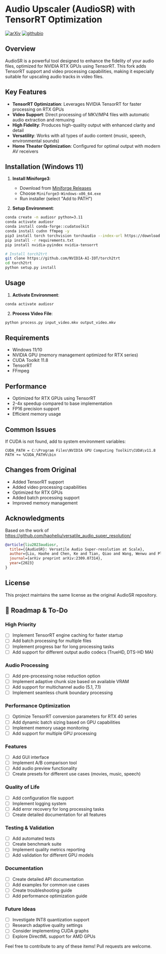 # Audio Upscaler (AudioSR) with TensorRT Optimization

[![arXiv](https://img.shields.io/badge/arXiv-2309.07314-brightgreen.svg?style=flat-square)](https://arxiv.org/abs/2309.07314)  [![githubio](https://img.shields.io/badge/GitHub.io-Audio_Samples-blue?logo=Github&style=flat-square)](https://audioldm.github.io/audiosr)

## Overview

AudioSR is a powerful tool designed to enhance the fidelity of your audio files, optimized for NVIDIA RTX GPUs using TensorRT. This fork adds TensorRT support and video processing capabilities, making it especially suitable for upscaling audio tracks in video files.

## Key Features

- **TensorRT Optimization**: Leverages NVIDIA TensorRT for faster processing on RTX GPUs
- **Video Support**: Direct processing of MKV/MP4 files with automatic audio extraction and remuxing
- **High Fidelity**: Produces high-quality output with enhanced clarity and detail
- **Versatility**: Works with all types of audio content (music, speech, environmental sounds)
- **Home Theater Optimization**: Configured for optimal output with modern AV receivers

## Installation (Windows 11)

1. **Install Miniforge3**:
   - Download from [Miniforge Releases](https://github.com/conda-forge/miniforge/releases)
   - Choose `Miniforge3-Windows-x86_64.exe`
   - Run installer (select "Add to PATH")

2. **Setup Environment**:

```bash
conda create -n audiosr python=3.11
conda activate audiosr
conda install conda-forge::cudatoolkit
conda install cudnn ffmpeg -y
pip3 install torch torchvision torchaudio --index-url https://download.pytorch.org/whl/cu118
pip install -r requirements.txt
pip install nvidia-pyindex nvidia-tensorrt

# Install torch2trt
git clone https://github.com/NVIDIA-AI-IOT/torch2trt
cd torch2trt
python setup.py install
```

## Usage

1. **Activate Environment**:
```bash
conda activate audiosr
```

2. **Process Video File**:
```bash
python process.py input_video.mkv output_video.mkv
```

## Requirements

- Windows 11/10
- NVIDIA GPU (memory management optimized for RTX series)
- CUDA Toolkit 11.8
- TensorRT
- FFmpeg

## Performance

- Optimized for RTX GPUs using TensorRT
- 2-4x speedup compared to base implementation
- FP16 precision support
- Efficient memory usage

## Common Issues

If CUDA is not found, add to system environment variables:
```
CUDA_PATH = C:\Program Files\NVIDIA GPU Computing Toolkit\CUDA\v11.8
PATH += %CUDA_PATH%\bin
```

## Changes from Original

- Added TensorRT support
- Added video processing capabilities
- Optimized for RTX GPUs
- Added batch processing support
- Improved memory management

## Acknowledgments
Based on the work of https://github.com/haoheliu/versatile_audio_super_resolution/

```bibtex
@article{liu2023audiosr,
  title={{AudioSR}: Versatile Audio Super-resolution at Scale},
  author={Liu, Haohe and Chen, Ke and Tian, Qiao and Wang, Wenwu and Plumbley, Mark D},
  journal={arXiv preprint arXiv:2309.07314},
  year={2023}
}
```

## License

This project maintains the same license as the original AudioSR repository.

## 🚀 Roadmap & To-Do

### High Priority
- [ ] Implement TensorRT engine caching for faster startup
- [ ] Add batch processing for multiple files
- [ ] Implement progress bar for long processing tasks
- [ ] Add support for different output audio codecs (TrueHD, DTS-HD MA)

### Audio Processing
- [ ] Add pre-processing noise reduction option
- [ ] Implement adaptive chunk size based on available VRAM
- [ ] Add support for multichannel audio (5.1, 7.1)
- [ ] Implement seamless chunk boundary processing

### Performance Optimization
- [ ] Optimize TensorRT conversion parameters for RTX 40 series
- [ ] Add dynamic batch sizing based on GPU capabilities
- [ ] Implement memory usage monitoring
- [ ] Add support for multiple GPU processing

### Features
- [ ] Add GUI interface
- [ ] Implement A/B comparison tool
- [ ] Add audio preview functionality
- [ ] Create presets for different use cases (movies, music, speech)

### Quality of Life
- [ ] Add configuration file support
- [ ] Implement logging system
- [ ] Add error recovery for long processing tasks
- [ ] Create detailed documentation for all features

### Testing & Validation
- [ ] Add automated tests
- [ ] Create benchmark suite
- [ ] Implement quality metrics reporting
- [ ] Add validation for different GPU models

### Documentation
- [ ] Create detailed API documentation
- [ ] Add examples for common use cases
- [ ] Create troubleshooting guide
- [ ] Add performance optimization guide

### Future Ideas
- [ ] Investigate INT8 quantization support
- [ ] Research adaptive quality settings
- [ ] Consider implementing CUDA graphs
- [ ] Explore DirectML support for AMD GPUs

Feel free to contribute to any of these items! Pull requests are welcome.
